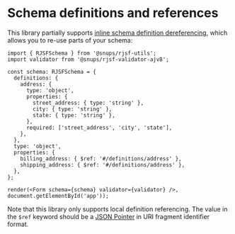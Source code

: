 # Schema definitions and references

This library partially supports [inline schema definition dereferencing](http://json-schema.org/draft/2019-09/json-schema-core.html#ref), which allows you to re-use parts of your schema:

```tsx
import { RJSFSchema } from '@snups/rjsf-utils';
import validator from '@snups/rjsf-validator-ajv8';

const schema: RJSFSchema = {
  definitions: {
    address: {
      type: 'object',
      properties: {
        street_address: { type: 'string' },
        city: { type: 'string' },
        state: { type: 'string' },
      },
      required: ['street_address', 'city', 'state'],
    },
  },
  type: 'object',
  properties: {
    billing_address: { $ref: '#/definitions/address' },
    shipping_address: { $ref: '#/definitions/address' },
  },
};

render(<Form schema={schema} validator={validator} />, document.getElementById('app'));
```

Note that this library only supports local definition referencing. The value in the `$ref` keyword should be a [JSON Pointer](https://tools.ietf.org/html/rfc6901) in URI fragment identifier format.
